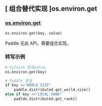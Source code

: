 ## [ 组合替代实现 ]os.environ.get

### [os.environ.get](https://docs.python.org/zh-cn/3/library/os.html#os.environ)

```python
os.environ.get(key, value)
```

Paddle 无此 API，需要组合实现。

### 转写示例

```python
# PyTorch 写法value
os.environ.get(key)

# Paddle 写法
if key =="WORLD_SIZE"
    paddle.distributed.get_world_size()
else if key =="LOCAL_RANK"
    padlde.distributed.get_rank()
```

